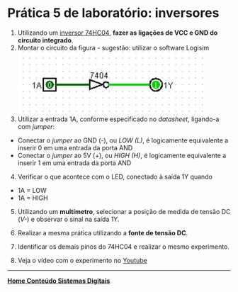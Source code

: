 # Prática 5 de laboratório: inversores

1. Utilizando um [inversor 74HC04](https://github.com/claytonjasilva/claytonjasilva.github.io/blob/main/sisdig_aulas/SN74HC04_Philips.pdf), **fazer as ligações de VCC e GND do circuito integrado**.
2. Montar o circuito da figura - sugestão: utilizar o software Logisim   
![Inversor lógico](/sisdig_aulas/images_sisdig/praticanao.jpg)   
3. Utilizar a entrada 1A, conforme especificado no *datasheet*, ligando-a com *jumper*:  
 - Conectar o *jumper* ao GND (-), ou *LOW (L)*, é logicamente equivalente a inserir 0 em uma entrada da porta AND  
 - Conectar o *jumper* ao 5V (+), ou *HIGH (H)*, é logicamente equivalente a inserir 1 em uma entrada da porta AND
4. Verificar o que acontece com o LED, conectado à saída 1Y quando  
 - 1A = LOW
 - 1A = HIGH
5. Utilizando um **multímetro**, selecionar a posição de medida de tensão DC (*V-*) e observar o sinal na saída 1Y.
6. Realizar a mesma prática utilizando a **fonte de tensão DC**.
7. Identificar os demais pinos do 74HC04 e realizar o mesmo experimento. 

8. Veja o vídeo com o experimento no [Youtube](https://www.youtube.com/watch?v=0vhaHfz2db0)

 ___
 **[Home Conteúdo Sistemas Digitais](https://github.com/claytonjasilva/claytonjasilva.github.io/blob/main/sisdig_aulas.md)**  
